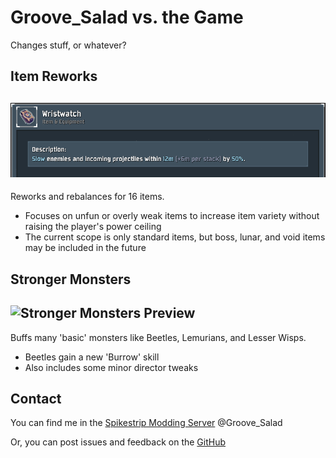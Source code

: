 # Groove_Salad vs. the Game
Changes stuff, or whatever?
## Item Reworks
## <img src="https://github.com/Priscillalala/JohnHopooReturns/blob/master/thunderstore/itemreworks.PNG?raw=true" alt="Item Reworks Preview" width=1200>
Reworks and rebalances for 16 items. 
* Focuses on unfun or overly weak items to increase item variety without raising the player's power ceiling
* The current scope is only standard items, but boss, lunar, and void items may be included in the future

## Stronger Monsters
## <img src="https://github.com/Priscillalala/JohnHopooReturns/blob/master/thunderstore/strongermonsters.gif?raw=true" alt="Stronger Monsters Preview">
Buffs many 'basic' monsters like Beetles, Lemurians, and Lesser Wisps.
* Beetles gain a new 'Burrow' skill
* Also includes some minor director tweaks

## Contact
You can find me in the [Spikestrip Modding Server](https://discord.gg/me7P53smzk) @Groove_Salad

Or, you can post issues and feedback on the [GitHub](https://github.com/Priscillalala/JohnHopooReturns)